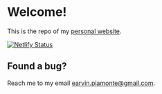 # Welcome!
This is the repo of my [personal website](https://www.earvinpiamonte.com).

[![Netlify Status](https://api.netlify.com/api/v1/badges/fa829363-30c4-4cb3-b7ee-07347a80fbdc/deploy-status)](https://app.netlify.com/sites/earvinpiamonte/deploys)

## Found a bug?
Reach me to my email [earvin.piamonte@gmail.com](mailto:earvin.piamonte@gmail.com).